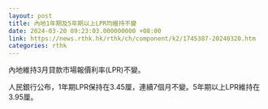 ```yaml
---
layout: post
title: 內地1年期及5年期以上LPR均維持不變
date: 2024-03-20 09:23:03.000000000 +08:00
link: https://news.rthk.hk/rthk/ch/component/k2/1745387-20240320.htm
categories: rthk
---
```


內地維持3月貸款市場報價利率(LPR)不變。

人民銀行公布，1年期LPR保持在3.45厘，連續7個月不變。5年期以上LPR維持在3.95厘。
